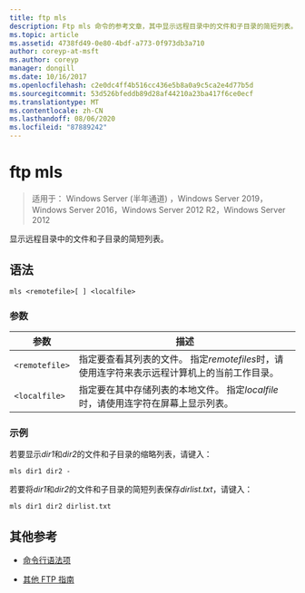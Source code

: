 ```yaml
---
title: ftp mls
description: Ftp mls 命令的参考文章，其中显示远程目录中的文件和子目录的简短列表。
ms.topic: article
ms.assetid: 4738fd49-0e80-4bdf-a773-0f973db3a710
author: coreyp-at-msft
ms.author: coreyp
manager: dongill
ms.date: 10/16/2017
ms.openlocfilehash: c2e0dc4ff4b516cc436e5b8a0a9c5ca2e4d77b5d
ms.sourcegitcommit: 53d526bfeddb89d28af44210a23ba417f6ce0ecf
ms.translationtype: MT
ms.contentlocale: zh-CN
ms.lasthandoff: 08/06/2020
ms.locfileid: "87889242"
---
```

# <a name="ftp-mls"></a>ftp mls

> 适用于： Windows Server (半年通道) ，Windows Server 2019，Windows Server 2016，Windows Server 2012 R2，Windows Server 2012

显示远程目录中的文件和子目录的简短列表。

## <a name="syntax"></a>语法

```
mls <remotefile>[ ] <localfile>
```

### <a name="parameters"></a>参数

| 参数 | 描述 |
| --------- | ----------- |
| `<remotefile>` | 指定要查看其列表的文件。 指定*remotefiles*时，请使用连字符来表示远程计算机上的当前工作目录。 |
| `<localfile>` | 指定要在其中存储列表的本地文件。 指定*localfile*时，请使用连字符在屏幕上显示列表。 |

### <a name="examples"></a>示例

若要显示*dir1*和*dir2*的文件和子目录的缩略列表，请键入：

```
mls dir1 dir2 -
```

若要将*dir1*和*dir2*的文件和子目录的简短列表保存*dirlist.txt*，请键入：

```
mls dir1 dir2 dirlist.txt
```

## <a name="additional-references"></a>其他参考

- [命令行语法项](command-line-syntax-key.md)

- [其他 FTP 指南](/previous-versions/orphan-topics/ws.10/cc756013(v=ws.10))
